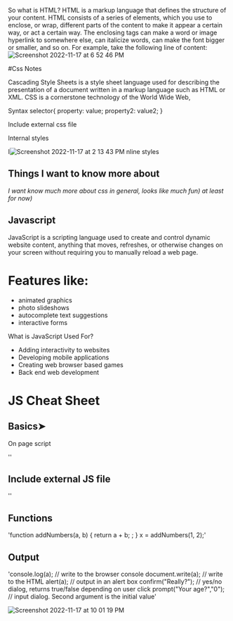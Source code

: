 So what is HTML?
HTML is a markup language that defines the structure of your content. 
HTML consists of a series of elements, which you use to enclose, or wrap, 
different parts of the content to make it appear a certain way, or act
a certain way. The enclosing tags can make a word or image hyperlink to 
somewhere else, can italicize words, can make the font bigger or smaller, 
and so on. For example, take the following line of content:
![Screenshot 2022-11-17 at 6 52 46 PM](https://user-images.githubusercontent.com/118200431/202606622-5b599de0-65f6-417d-b124-ceabf71ec030.png)

#Css Notes 

Cascading Style Sheets is a style sheet language used 
for describing the presentation of a document written in 
a markup language such as HTML or XML. CSS is a cornerstone 
technology of the World Wide Web,

Syntax
selector{
property: value;
property2: value2;
}

Include external css file
<link rel="stylesheet" type="text/css" href="/style.css" />

Internal styles
<style type="text/css">
div { color: #444;}
</style>

I![Screenshot 2022-11-17 at 2 13 43 PM](https://user-images.githubusercontent.com/118200431/202571381-c8cd5bcf-bf62-48ae-8ac1-6d19ba5a859b.png)
nline styles
<tag style="property: value"> </tag>

## Things I want to know more about
*I want know much more about css in general, looks like much fun) at least for now)*


## Javascript

JavaScript is a scripting language used to create and control dynamic website content, 
anything that moves, refreshes, or otherwise changes on your screen without requiring
you to manually reload a web page. 

# Features like:

* animated graphics
* photo slideshows
* autocomplete text suggestions
* interactive forms


What is JavaScript Used For?

+ Adding interactivity to websites
+ Developing mobile applications
+ Creating web browser based games
+ Back end web development

# JS Cheat Sheet

## Basics➤

On page script

'<script type="text/javascript">  ...
</script>'

## Include external JS file

'<script src="filename.js"></script>'

## Functions

'function addNumbers(a, b) {
return a + b; ;
}
x = addNumbers(1, 2);'

## Output

'console.log(a);             // write to the browser console
document.write(a);          // write to the HTML
alert(a);                   // output in an alert box
confirm("Really?");         // yes/no dialog, returns true/false depending on user click
prompt("Your age?","0");    // input dialog. Second argument is the initial value'

![Screenshot 2022-11-17 at 10 01 19 PM](https://user-images.githubusercontent.com/118200431/202631961-bab583c1-7787-43bc-9bd7-fe89061e12a5.png)

